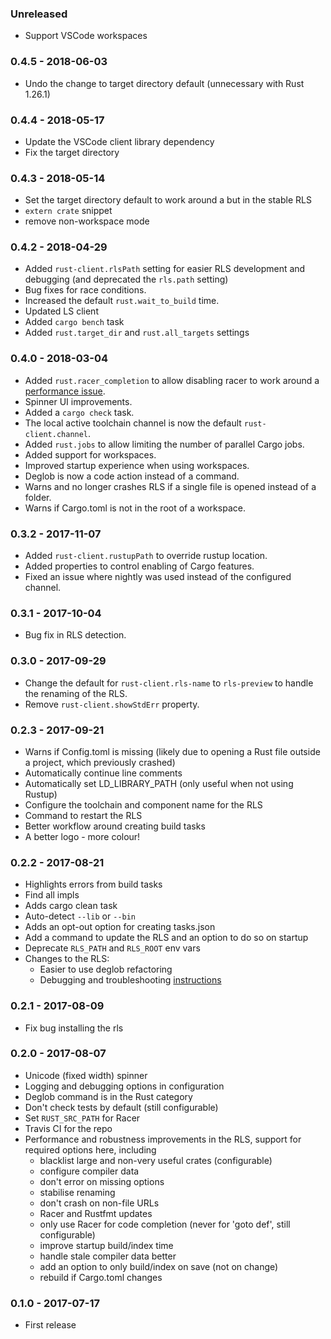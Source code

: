 ### Unreleased

* Support VSCode workspaces

### 0.4.5 - 2018-06-03

* Undo the change to target directory default (unnecessary with Rust 1.26.1)

### 0.4.4 - 2018-05-17

* Update the VSCode client library dependency
* Fix the target directory

### 0.4.3 - 2018-05-14

* Set the target directory default to work around a but in the stable RLS
* `extern crate` snippet
* remove non-workspace mode

### 0.4.2 - 2018-04-29

* Added `rust-client.rlsPath` setting for easier RLS development and debugging
  (and deprecated the `rls.path` setting)
* Bug fixes for race conditions.
* Increased the default `rust.wait_to_build` time.
* Updated LS client
* Added `cargo bench` task
* Added `rust.target_dir` and `rust.all_targets` settings


### 0.4.0 - 2018-03-04

* Added `rust.racer_completion` to allow disabling racer to work around a
  [performance issue](https://github.com/rust-lang-nursery/rls/issues/688).
* Spinner UI improvements.
* Added a `cargo check` task.
* The local active toolchain channel is now the default `rust-client.channel`.
* Added `rust.jobs` to allow limiting the number of parallel Cargo jobs.
* Added support for workspaces.
* Improved startup experience when using workspaces.
* Deglob is now a code action instead of a command.
* Warns and no longer crashes RLS if a single file is opened instead of a
  folder.
* Warns if Cargo.toml is not in the root of a workspace.

### 0.3.2 - 2017-11-07

* Added `rust-client.rustupPath` to override rustup location.
* Added properties to control enabling of Cargo features.
* Fixed an issue where nightly was used instead of the configured channel.

### 0.3.1 - 2017-10-04

* Bug fix in RLS detection.

### 0.3.0 - 2017-09-29

* Change the default for `rust-client.rls-name` to `rls-preview` to handle the
  renaming of the RLS.
* Remove `rust-client.showStdErr` property.

### 0.2.3 - 2017-09-21

* Warns if Config.toml is missing (likely due to opening a Rust file outside a
  project, which previously crashed)
* Automatically continue line comments
* Automatically set LD_LIBRARY_PATH (only useful when not using Rustup)
* Configure the toolchain and component name for the RLS
* Command to restart the RLS
* Better workflow around creating build tasks
* A better logo - more colour!

### 0.2.2 - 2017-08-21

* Highlights errors from build tasks
* Find all impls
* Adds cargo clean task
* Auto-detect `--lib` or `--bin`
* Adds an opt-out option for creating tasks.json
* Add a command to update the RLS and an option to do so on startup
* Deprecate `RLS_PATH` and `RLS_ROOT` env vars
* Changes to the RLS:
  - Easier to use deglob refactoring
  - Debugging and troubleshooting [instructions](https://github.com/rust-lang-nursery/rls/blob/master/debugging.md)

### 0.2.1 - 2017-08-09

* Fix bug installing the rls

### 0.2.0 - 2017-08-07

* Unicode (fixed width) spinner
* Logging and debugging options in configuration
* Deglob command is in the Rust category
* Don't check tests by default (still configurable)
* Set `RUST_SRC_PATH` for Racer
* Travis CI for the repo
* Performance and robustness improvements in the RLS, support for required options
  here, including
  - blacklist large and non-very useful crates (configurable)
  - configure compiler data
  - don't error on missing options
  - stabilise renaming
  - don't crash on non-file URLs
  - Racer and Rustfmt updates
  - only use Racer for code completion (never for 'goto def', still configurable)
  - improve startup build/index time
  - handle stale compiler data better
  - add an option to only build/index on save (not on change)
  - rebuild if Cargo.toml changes

### 0.1.0 - 2017-07-17

* First release
